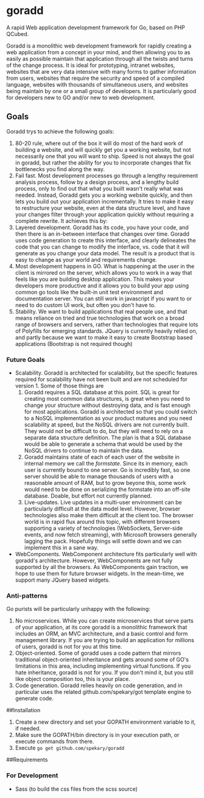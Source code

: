 # goradd
A rapid Web application development framework for Go, based on PHP QCubed.

Goradd is a monolithic web development framework for rapidly creating a web application from a concept
in your mind, and then allowing you to as easily as possible maintain that application through
all the twists and turns of the change process. It is ideal for prototyping, intranet websites,
websites that are very data intensive with many forms to gather information from users,
websites that require the security and speed of a compiled language, websites with thousands of
simultaneous users, and websites being maintain by one or a small group of developers. It is
particularly good for developers new to GO and/or new to web development.

## Goals
Goradd trys to achieve the following goals:
1) 80-20 rule, where out of the box it will do most of the hard work of building a website, and
will quickly get you a working website, but not necessarily one that you will want to ship. Speed is
not always the goal in goradd, but rather the ability for you to incorporate changes that fix bottlenecks
you find along the way. 
1) Fail fast. Most development processes go through a lengthy requirement analysis process,
follow by a design process, and a lengthy build process, only to find out that what you built wasn't 
really what was needed. Instead, Goradd gets you a working website quickly, and then lets you build out
your application incrementally. It
tries to make it easy to restructure your website, even
at the data structure level, and have your changes filter through your application quickly without
requiring a complete rewrite. It achieves this by:
1) Layered development. Goradd has its code, you have your code, and then there is an in-between
interface that changes over time. Goradd uses code generation to create this interface, and clearly
delineates the code that you can change to modify the interface, vs. code that it will generate as you
change your data model. The result is a product that is easy to change as your world and
requirements change.
1) Most development happens in GO. What is happening at the user in the client is mirrored on the
server, which allows you to work in a way that feels like you are building desktop application. This
makes your developers more productive and it allows you to build your app using common go tools like
the built-in unit test environment and documentation server. You can still work in javascript if you
want to or need to do custom UI work, but often you don't have to.
1) Stability. We want to build applications that real people use, and that means reliance on tried
and true technologies that work on a broad range of browsers and servers, rather than technologies
that require lots of Polyfills for emerging standards. JQuery is currently heavily relied on, and partly because we want
to make it easy to create Bootstrap based applications (Bootstrap is not required though)


### Future Goals
* Scalability. Goradd is architected for scalability, but the specific features required for
scalability have not been built and are not scheduled for version 1. Some of those things are
    1. Goradd requires a SQL database at this point. SQL is great for creating most common data
    structures, is great when you need to change your structure without destroying data, and
    is fast enough for most applications. Goradd is architected so that you could switch to a NoSQL implementation
    as your product matures and you need scalability at speed, but the NoSQL drivers are not currently built. 
    They would not be difficult to do, but they will need to rely on a separate data structure definition. The
    plan is that a SQL database would be able to generate a schema that would be used by the NoSQL drivers to
    continue to maintain the data.
    2. Goradd maintains state of each of each user of the website in internal memory we call the *formstate*.
    Since its in memory, each user is currently bound to one server. Go is incredibly fast, so one server should be
    able to manage thousands of users with a reasonable amount of RAM, but to grow beyone this, some work would
    need to be done on serializing the formstate into an off-site database. Doable, but effort not currently planned.
    3. Live-updates. Live updates in a multi-user environment can be particularly difficult at the data model
    level. However, browser technologies also make them difficult at the client too. The browser world is in rapid flux
    around this topic, with different browsers supporting a variety of technologies 
    (WebSockets, Server-side events, and now fetch streaming), with Microsoft browsers generally 
    lagging the pack. Hopefully things will settle down and we can implement this in a sane way.
* WebComponents. WebComponent architecture fits particularly well with goradd's architecture. However,
WebComponents are not fully supported by all the browsers. As WebComponents gain traction, we hope
to use them for future browser widgets. In the mean-time, we support many JQuery based widgets.

### Anti-patterns
Go purists will be particularly unhappy with the following:
1) No microservices. While you can create microservices that serve parts of your application, at its
core goradd is a monolithic framework that includes an ORM, an MVC architecture, and a basic control
and form management library. If you are trying to build an application for millions of users, goradd is not
for you at this time.
2) Object-oriented. Some of goradd uses a code pattern that mirrors traditional object-oriented
inheritance and gets around some of GO's limitations in this area, including implementing 
virtual functions. If you hate inheritance, goradd is not for you. If you don't mind it, but you still
like object composition too, this is your place.
3) Code generation. Goradd relies heavily on code generation, and in particular uses the
related github.com/spekary/got template engine to generate code.

##Installation
1. Create a new directory and set your GOPATH environment variable to it, if needed.
1. Make sure the GOPATH/bin directory is in your execution path, or execute commands from there.
1. Execute ```go get github.com/spekary/goradd```


##Requirements
### For Development
- Sass (to build the css files from the scss source)